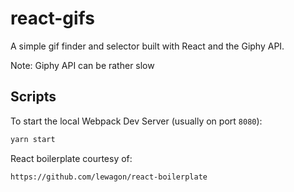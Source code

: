 # react-gifs

A simple gif finder and selector built with React and the Giphy API. 

Note: Giphy API can be rather slow

## Scripts

To start the local Webpack Dev Server (usually on port `8080`):

```bash
yarn start
```

React boilerplate courtesy of:

```
https://github.com/lewagon/react-boilerplate
```
